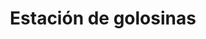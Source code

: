 ---
title: "Estación de golosinas"
url: /ciudad-autonoma-de-buenos-aires/estacion-de-golosinas/
shop: Süßwaren
---